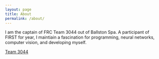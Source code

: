 ```yaml
---
layout: page
title: About
permalink: /about/
---
```


I am the captain of FRC Team 3044 out of Ballston Spa. A participant of FIRST for year, I maintiain a fascination for programming, neural networks, computer vision, and developing myself.

[Team 3044](http://www.team3044.com)
